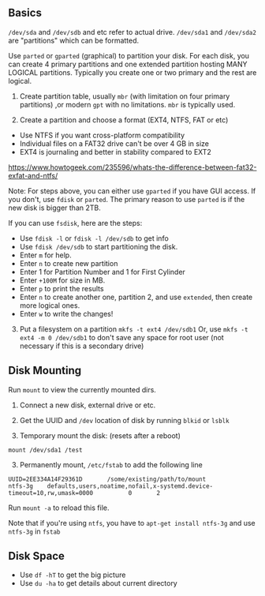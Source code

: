 ## Basics

`/dev/sda` and `/dev/sdb` and etc refer to actual drive.
`/dev/sda1` and `/dev/sda2` are "partitions" which can be formatted.

Use `parted` or `gparted` (graphical) to partition your disk. 
For each disk, you can create 4 primary partitions and one extended partition hosting MANY LOGICAL partitions.
Typically you create one or two primary and the rest are logical.

1) Create partition table, usually `mbr` (with limitation on four primary partitions) ,or modern `gpt` with no limitations.
`mbr` is typically used.

2) Create a partition and choose a format (EXT4, NTFS, FAT or etc)
- Use NTFS if you want cross-platform compatibility 
- Individual files on a FAT32 drive can't be over 4 GB in size
- EXT4 is journaling and better in stability compared to EXT2

https://www.howtogeek.com/235596/whats-the-difference-between-fat32-exfat-and-ntfs/

Note:
For steps above, you can either use `gparted` if you have GUI access. If you don't, use `fdisk` or `parted`. 
The primary reason to use `parted` is if the new disk is bigger than 2TB.

If you can use `fsdisk`, here are the steps:
- Use `fdisk -l` or `fdisk -l /dev/sdb` to get info
- Use `fdisk /dev/sdb` to start partitioning the disk.
- Enter `m` for help.
- Enter `n` to create new partition
- Enter 1 for Partition Number and 1 for First Cylinder
- Enter `+100M` for size in MB.
- Enter `p` to print the results
- Enter `n` to create another one, partition 2, and use `extended`, then create more logical ones.
- Enter `w` to write the changes!


3) Put a filesystem on a partition `mkfs -t ext4 /dev/sdb1`
Or, use `mkfs -t ext4 -m 0 /dev/sdb1` to don't save any space for root user (not necessary if this is a secondary drive)


## Disk Mounting

Run `mount` to view the currently mounted dirs.

1) Connect a new disk, external drive or etc.

2) Get the UUID and `/dev` location of disk by running `blkid` or `lsblk`

3) Temporary mount the disk: (resets after a reboot)
```
mount /dev/sda1 /test
```

3) Permanently mount, `/etc/fstab` to add the following line
```
UUID=2EE334A14F29361D       /some/existing/path/to/mount          ntfs-3g    defaults,users,noatime,nofail,x-systemd.device-timeout=10,rw,umask=0000          0       2
```

Run `mount -a` to reload this file.

Note that if you're using `ntfs`, you have to `apt-get install ntfs-3g` and use `ntfs-3g` in `fstab` 



## Disk Space

- Use `df -hT` to get the big picture
- Use `du -ha` to get details about current directory

